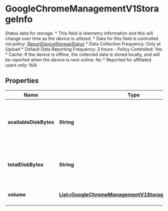 

# GoogleChromeManagementV1StorageInfo

Status data for storage. * This field is telemetry information and this will change over time as the device is utilized. * Data for this field is controlled via policy: [ReportDeviceStorageStatus](https://chromeenterprise.google/policies/#ReportDeviceStorageStatus) * Data Collection Frequency: Only at Upload * Default Data Reporting Frequency: 3 hours - Policy Controlled: Yes * Cache: If the device is offline, the collected data is stored locally, and will be reported when the device is next online: No * Reported for affiliated users only: N/A

## Properties

| Name | Type | Description | Notes |
|------------ | ------------- | ------------- | -------------|
|**availableDiskBytes** | **String** | The available space for user data storage in the device in bytes. |  [optional] |
|**totalDiskBytes** | **String** | The total space for user data storage in the device in bytes. |  [optional] |
|**volume** | [**List&lt;GoogleChromeManagementV1StorageInfoDiskVolume&gt;**](GoogleChromeManagementV1StorageInfoDiskVolume.md) | Information for disk volumes |  [optional] |



